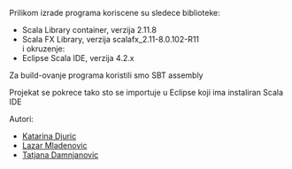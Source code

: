 Prilikom izrade programa koriscene su sledece biblioteke:
- Scala Library container, verzija 2.11.8
- Scala FX Library, verzija scalafx_2.11-8.0.102-R11  
i okruzenje:
- Eclipse Scala IDE, verzija 4.2.x

Za build-ovanje programa koristili smo SBT assembly

Projekat se pokrece tako sto se importuje u Eclipse koji ima instaliran Scala IDE

Autori:
- [Katarina Djuric](mailto:kaca_djuric@yahoo.com)
- [Lazar Mladenovic](mailto:lazar.s.mladenovic@hotmail.com)
- [Tatjana Damnjanovic](mailto:damnjanovic.tanja96@gmail.com)
